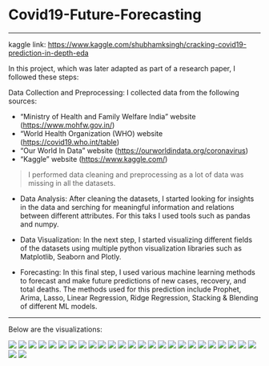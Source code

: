 # Covid19-Future-Forecasting

---
kaggle link: https://www.kaggle.com/shubhamksingh/cracking-covid19-prediction-in-depth-eda

In this project, which was later adapted as part of a research paper, I followed these steps:

Data Collection and Preprocessing: I collected data from the following sources:

* “Ministry of Health and Family Welfare India” website (https://www.mohfw.gov.in/)
* “World Health Organization (WHO) website (https://covid19.who.int/table)
* “Our World In Data” website (https://ourworldindata.org/coronavirus)
* “Kaggle” website (https://www.kaggle.com/)
> I performed data cleaning and preprocessing as a lot of data was missing in all the datasets.

* Data Analysis: After cleaning the datasets, I started looking for insights in the data and serching for meaningful information and relations between different attributes. For this taks I used tools such as pandas and numpy.

* Data Visualization: In the next step, I started visualizing different fields of the datasets using multiple python visualization libraries such as Matplotlib, Seaborn and Plotly.

* Forecasting: In this final step, I used various machine learning methods to forecast and make future predictions of new cases, recovery, and total deaths. The methods used for this prediction include Prophet, Arima, Lasso, Linear Regression, Ridge Regression, Stacking & Blending of different ML models.
***

Below are the visualizations:

![](plots/class.png)
![](plots/lab_percent.png)
![](plots/age_confirmed_cases.png)
![](plots/age.png)
![](plots/agegroup.png)
![](plots/lab_percent.png)
![](plots/labs.png)
![](plots/public_beds.png)
![](plots/perc_agegroup.png)
![](plots/map.png)
![](plots/world.png)
![](plots/3d_world.png)
![](plots/3d.png)
![](plots/combo.png)
![](plots/cure.png)
![](plots/death_.png)
![](plots/death_india_pred.png)
![](plots/india_pred.png)
![](plots/lasso_pred.png)
![](plots/lr_pred.png)
![](plots/models.png)
![](plots/pred_.png)
![](plots/pred_india.png)
![](plots/recovered_india.png)
![](plots/res.png)
![](plots/state.png)
![](plots/world_pred.png)
